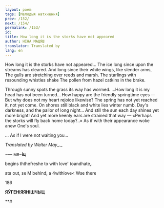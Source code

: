 ```yaml
---
layout: poem
tags: [Мелодыя натхнення]
prev: /152/
next: /154/
permalink: /153/
id: 
title: How long it is the storks have not appeared 
author: НІНА МАЦЯШ
translator: Translated by 
lang: en
---
```



 
How long it is the storks have not appeared... The ice long since upon the streams has cleared. And long since their white wings, like slender arms, The gulls are stretching over reeds and marsh. The starlings with resounding whistles shake The pollen from hazel catkins in the brake.

Through sunny spots the grass its way has wormed. ...How long it is my head has not been turned... How happy are the friendly springtime eyes — But why does not my heart rejoice likewise? The spring has not yet reached it, not yet come. On shores still black and white lies winter numb. Day's darkness, and the pallor of long night... And still the sun each day shines yet more bright! And yet more keenly ears are strained that way — «Perhaps the storks will fly back home today?..» As if with their appearance woke anew One's soul.

... As if I were not waiting you...

_Translated by Walter May__._

~— мя~**іц**

  
  

begins ththefreshe to with love' toandhate,.

ata out, se M behind, a 4withlove< Wse there

  

 186

**ЯЎГЕНІЯЯНІШЧЫЦ**

**#
